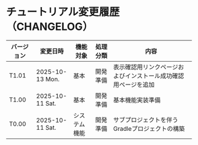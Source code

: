 # チュートリアル変更履歴（CHANGELOG）

<!--
| T3.23 | 2025-00-00 Day. | カテゴリ管理 | カテゴリ削除 | 商品カテゴリを削除（カテゴリ削除） |
| T3.22 | 2025-00-00 Day. | カテゴリ管理 | カテゴリ更新 | 商品カテゴリを変更（カテゴリ更新） |
| T3.21 | 2025-00-00 Day. | カテゴリ管理 | カテゴリ登録 | 新しい商品カテゴリを追加（カテゴリ登録） |
| T3.13 | 2025-00-00 Day. | 商品管理 | 商品削除 | 商品を削除（商品削除） |
| T3.12 | 2025-00-00 Day. | 商品管理 | 商品更新 | 商品情報を変更（商品更新） |
| T3.11 | 2025-00-00 Day. | 商品管理 | 商品登録 | 新しい商品を追加（商品登録） |
| T2.40 | 2025-00-00 Day. | 商品管理 | 商品範囲検索 | 範囲指定による検索結果を表示（範囲検索結果一覧） |
| T2.30 | 2025-00-00 Day. | 商品管理 | 商品キーワード検索 | キーワード入力による検索結果を表示（キーワード検索結果一覧） |
| T2.20 | 2025-00-00 Day. | 商品管理 | 商品並べ替え検索 | 並べ替え指定による検索結果を表示（並べ替え検索結果一覧） |
| T2.10 | 2025-00-00 Day. | 商品管理 | 商品カテゴリ検索 | 選択入力値による商品検索結果を表示（リンクによるカテゴリ検索結果一覧） |
| T1.40 | 2025-00-00 Day. | 基本 | 画面遷移表示 | 入力内容を遷移先画面に表示（入力画面のボタンクリックによる遷移） |
| T1.30 | 2025-00-00 Day. | 基本 | 入力部品表示 | 入力画面を画面に表示（入力部品を配置したページを表示） |
| T1.20 | 2025-00-00 Day. | 基本 | タイトル表示 | アプリケーションタイトルを画面に表示（JSPで表示） |
| T1.10 | 2025-00-00 Day. | 基本 | 文字列表示 | 「Hello World!」を画面に表示（servletで表示） |
-->
| バージョン | 変更日時 | 機能対象 | 処理分類 | 内容 |
|-----------|---------|---------|----------|------|
| T1.01 | 2025-10-13 Mon. | 基本 | 開発準備 | 表示確認用リンクページおよびインストール成功確認用ページを追加 |
| T1.00 | 2025-10-11 Sat. | 基本 | 開発準備 | 基本機能実装準備 |
| T0.00 | 2025-10-11 Sat. | システム機能 | 開発準備 | サブプロジェクトを伴うGradleプロジェクトの構築 |


<!--
gradle.propertiesの変更（必要があれば忘れずに！）

org.gradle.java.home=C:/pleiades/2025-09/java/21
                                 ^^^^^^^^^^^^^^^ ここが変更部分（これはpleiades 2025-09版にバンドルのJava21を使っている場合の設定）
-->